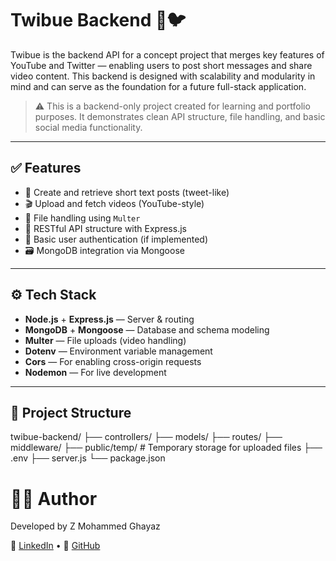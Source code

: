 # Twibue Backend 🎥🐦

Twibue is the backend API for a concept project that merges key features of YouTube and Twitter — enabling users to post short messages and share video content. This backend is designed with scalability and modularity in mind and can serve as the foundation for a future full-stack application.

> ⚠️ This is a backend-only project created for learning and portfolio purposes. It demonstrates clean API structure, file handling, and basic social media functionality.

---

## ✅ Features

- 📝 Create and retrieve short text posts (tweet-like)
- 🎬 Upload and fetch videos (YouTube-style)
- 📁 File handling using `Multer`
- 📄 RESTful API structure with Express.js
- 🔐 Basic user authentication (if implemented)
- 🗃️ MongoDB integration via Mongoose

---

## ⚙️ Tech Stack

- **Node.js** + **Express.js** — Server & routing
- **MongoDB** + **Mongoose** — Database and schema modeling
- **Multer** — File uploads (video handling)
- **Dotenv** — Environment variable management
- **Cors** — For enabling cross-origin requests
- **Nodemon** — For live development

---

## 📂 Project Structure

twibue-backend/
├── controllers/
├── models/
├── routes/
├── middleware/
├── public/temp/ # Temporary storage for uploaded files
├── .env
├── server.js
└── package.json

# 🙋‍♂️ Author
Developed by Z Mohammed Ghayaz

🔗 [LinkedIn](https://www.linkedin.com/in/mohammed-ghayaz/) • 🐙 [GitHub](https://github.com/Mohammed-Ghayaz)
